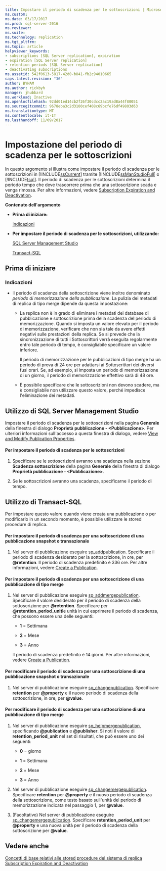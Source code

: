 ```yaml
---
title: Impostare il periodo di scadenza per le sottoscrizioni | Microsoft Docs
ms.custom: 
ms.date: 03/17/2017
ms.prod: sql-server-2016
ms.reviewer: 
ms.suite: 
ms.technology: replication
ms.tgt_pltfrm: 
ms.topic: article
helpviewer_keywords:
- subscriptions [SQL Server replication], expiration
- expiration [SQL Server replication]
- retention periods [SQL Server replication]
- deactivating subscriptions
ms.assetid: 542f0613-5817-42d0-b841-fb2c94010665
caps.latest.revision: "36"
author: BYHAM
ms.author: rickbyh
manager: jhubbard
ms.workload: Inactive
ms.openlocfilehash: 92dd01ed14cb2f26f30cdcc2ac19ad8a44f80051
ms.sourcegitcommit: 9678eba3c2d3100cef408c69bcfe76df49803d63
ms.translationtype: MT
ms.contentlocale: it-IT
ms.lasthandoff: 11/09/2017
---
```

# <a name="set-the-expiration-period-for-subscriptions"></a>Impostazione del periodo di scadenza per le sottoscrizioni
  In questo argomento si illustra come impostare il periodo di scadenza per le sottoscrizioni in [!INCLUDE[ssCurrent](../../../includes/sscurrent-md.md)] tramite [!INCLUDE[ssManStudioFull](../../../includes/ssmanstudiofull-md.md)] o [!INCLUDE[tsql](../../../includes/tsql-md.md)]. Il periodo di scadenza per le sottoscrizioni determina il periodo tempo che deve trascorrere prima che una sottoscrizione scada e venga rimossa. Per altre informazioni, vedere [Subscription Expiration and Deactivation](../../../relational-databases/replication/subscription-expiration-and-deactivation.md).  
  
 **Contenuto dell'argomento**  
  
-   **Prima di iniziare:**  
  
     [Indicazioni](#Recommendations)  
  
-   **Per impostare il periodo di scadenza per le sottoscrizioni, utilizzando:**  
  
     [SQL Server Management Studio](#SSMSProcedure)  
  
     [Transact-SQL](#TsqlProcedure)  
  
##  <a name="BeforeYouBegin"></a> Prima di iniziare  
  
###  <a name="Recommendations"></a> Indicazioni  
  
-   Il periodo di scadenza della sottoscrizione viene inoltre denominato *periodo di memorizzazione della pubblicazione*. La pulizia dei metadati di replica di tipo merge dipende da questa impostazione:  
  
    -   La replica non è in grado di eliminare i metadati dei database di pubblicazione e sottoscrizione prima della scadenza del periodo di memorizzazione. Quando si imposta un valore elevato per il periodo di memorizzazione, verificare che non sia tale da avere effetti negativi sulle prestazioni della replica. Se si prevede che la sincronizzazione di tutti i Sottoscrittori verrà eseguita regolarmente entro tale periodo di tempo, è consigliabile specificare un valore inferiore.  
  
         Il periodo di memorizzazione per le pubblicazioni di tipo merge ha un periodo di prova di 24 ore per adattarsi ai Sottoscrittori dei diversi fusi orari. Se, ad esempio, si imposta un periodo di memorizzazione di un giorno, il periodo di memorizzazione effettivo sarà di 48 ore.  
  
    -   È possibile specificare che le sottoscrizioni non devono scadere, ma è consigliabile non utilizzare questo valore, perché impedisce l'eliminazione dei metadati.  
  
##  <a name="SSMSProcedure"></a> Utilizzo di SQL Server Management Studio  
 Impostare il periodo di scadenza per le sottoscrizioni nella pagina **Generale** della finestra di dialogo **Proprietà pubblicazione - \<Pubblicazione>**. Per ulteriori informazioni sull'accesso a questa finestra di dialogo, vedere [View and Modify Publication Properties](../../../relational-databases/replication/publish/view-and-modify-publication-properties.md).  
  
#### <a name="to-set-the-expiration-period-for-subscriptions"></a>Per impostare il periodo di scadenza per le sottoscrizioni  
  
1.  Specificare se le sottoscrizioni avranno una scadenza nella sezione **Scadenza sottoscrizione** della pagina **Generale** della finestra di dialogo **Proprietà pubblicazione - \<Pubblicazione>**.  
  
2.  Se le sottoscrizioni avranno una scadenza, specificarne il periodo di tempo.  
  
##  <a name="TsqlProcedure"></a> Utilizzo di Transact-SQL  
 Per impostare questo valore quando viene creata una pubblicazione o per modificarlo in un secondo momento, è possibile utilizzare le stored procedure di replica.  
  
#### <a name="to-set-the-expiration-period-for-a-subscription-to-a-snapshot-or-transactional-publication"></a>Per impostare il periodo di scadenza per una sottoscrizione di una pubblicazione snapshot o transazionale  
  
1.  Nel server di pubblicazione eseguire [sp_addpublication](../../../relational-databases/system-stored-procedures/sp-addpublication-transact-sql.md). Specificare il periodo di scadenza desiderato per la sottoscrizione, in ore, per **@retention**. Il periodo di scadenza predefinito è 336 ore. Per altre informazioni, vedere [Create a Publication](../../../relational-databases/replication/publish/create-a-publication.md).  
  
#### <a name="to-set-the-expiration-period-for-a-subscription-to-a-merge-publication"></a>Per impostare il periodo di scadenza per una sottoscrizione di una pubblicazione di tipo merge  
  
1.  Nel server di pubblicazione eseguire [sp_addmergepublication](../../../relational-databases/system-stored-procedures/sp-addmergepublication-transact-sql.md). Specificare il valore desiderato per il periodo di scadenza della sottoscrizione per **@retention**. Specificare per **@retention_period_unit**le unità in cui esprimere il periodo di scadenza, che possono essere una delle seguenti:  
  
    -   **1** = Settimana  
  
    -   **2** = Mese  
  
    -   **3** = Anno  
  
     Il periodo di scadenza predefinito è 14 giorni. Per altre informazioni, vedere [Create a Publication](../../../relational-databases/replication/publish/create-a-publication.md).  
  
#### <a name="to-change-the-expiration-period-for-a-subscription-to-a-snapshot-or-transactional-publication"></a>Per modificare il periodo di scadenza per una sottoscrizione di una pubblicazione snapshot o transazionale  
  
1.  Nel server di pubblicazione eseguire [sp_changepublication](../../../relational-databases/system-stored-procedures/sp-changepublication-transact-sql.md). Specificare **retention** per **@property** e il nuovo periodo di scadenza della sottoscrizione, in ore, per **@value**.  
  
#### <a name="to-change-the-expiration-period-for-a-subscription-to-a-merge-publication"></a>Per modificare il periodo di scadenza per una sottoscrizione di una pubblicazione di tipo merge  
  
1.  Nel server di pubblicazione eseguire [sp_helpmergepublication](../../../relational-databases/system-stored-procedures/sp-helpmergepublication-transact-sql.md), specificando **@publication** e **@publisher**. Si noti il valore di **retention_period_unit** nel set di risultati, che può essere uno dei seguenti:  
  
    -   **0** = giorno  
  
    -   **1** = Settimana  
  
    -   **2** = Mese  
  
    -   **3** = Anno  
  
2.  Nel server di pubblicazione eseguire [sp_changemergepublication](../../../relational-databases/system-stored-procedures/sp-changemergepublication-transact-sql.md). Specificare **retention** per **@property** e il nuovo periodo di scadenza della sottoscrizione, come testo basato sull'unità del periodo di memorizzazione indicata nel passaggio 1, per **@value**.  
  
3.  (Facoltativo) Nel server di pubblicazione eseguire [sp_changemergepublication](../../../relational-databases/system-stored-procedures/sp-changemergepublication-transact-sql.md). Specificare **retention_period_unit** per **@property** e una nuova unità per il periodo di scadenza della sottoscrizione per **@value**.  
  
## <a name="see-also"></a>Vedere anche  
 [Concetti di base relativi alle stored procedure del sistema di replica](../../../relational-databases/replication/concepts/replication-system-stored-procedures-concepts.md)   
 [Subscription Expiration and Deactivation](../../../relational-databases/replication/subscription-expiration-and-deactivation.md)  
  
  
